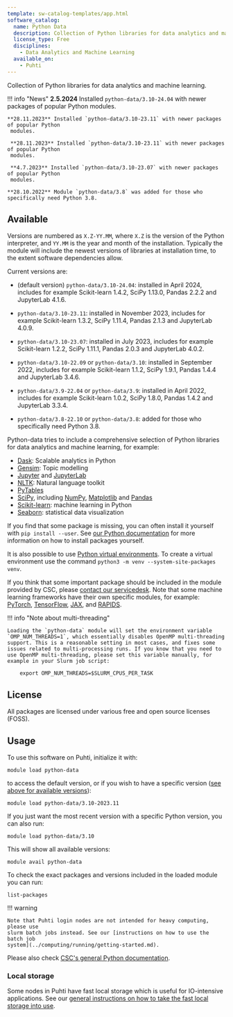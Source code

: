 ```yaml
---
template: sw-catalog-templates/app.html
software_catalog:
  name: Python Data
  description: Collection of Python libraries for data analytics and machine learning
  license_type: Free
  disciplines:
    - Data Analytics and Machine Learning
  available_on:
    - Puhti
---
```


Collection of Python libraries for data analytics and machine learning.

!!! info "News"
     **2.5.2024** Installed `python-data/3.10-24.04` with newer packages of popular Python 
     modules.

    **28.11.2023** Installed `python-data/3.10-23.11` with newer packages of popular Python 
     modules.

     **28.11.2023** Installed `python-data/3.10-23.11` with newer packages of popular Python 
     modules.

     **4.7.2023** Installed `python-data/3.10-23.07` with newer packages of popular Python 
     modules.

    **28.10.2022** Module `python-data/3.8` was added for those who
    specifically need Python 3.8.


## Available

Versions are numbered as `X.Z-YY.MM`, where `X.Z` is the version of
the Python interpreter, and `YY.MM` is the year and month of the
installation. Typically the module will include the newest versions of
libraries at installation time, to the extent software dependencies
allow.

Current versions are:

- (default version) `python-data/3.10-24.04`: installed in April 2024,
  includes for example Scikit-learn 1.4.2, SciPy 1.13.0, Pandas 2.2.2
  and JupyterLab 4.1.6.

- `python-data/3.10-23.11`: installed in November 2023, includes for
  example Scikit-learn 1.3.2, SciPy 1.11.4, Pandas 2.1.3 and
  JupyterLab 4.0.9.

- `python-data/3.10-23.07`: installed in July 2023, includes for
  example Scikit-learn 1.2.2, SciPy 1.11.1, Pandas 2.0.3 and JupyterLab
  4.0.2.
- `python-data/3.10-22.09` or `python-data/3.10`:
  installed in September 2022, includes for example Scikit-learn
  1.1.2, SciPy 1.9.1, Pandas 1.4.4 and JupyterLab 3.4.6.
- `python-data/3.9-22.04` or `python-data/3.9`: installed in April
  2022, includes for example Scikit-learn 1.0.2, SciPy 1.8.0, Pandas
  1.4.2 and JupyterLab 3.3.4.
- `python-data/3.8-22.10` or `python-data/3.8`: added for those who
  specifically need Python 3.8.

Python-data tries to include a comprehensive selection of Python libraries for
data analytics and machine learning, for example:

- [Dask](https://dask.org/): Scalable analytics in Python
- [Gensim](https://radimrehurek.com/gensim/): Topic modelling
- [Jupyter](https://jupyter.org/index.html) and [JupyterLab](https://jupyterlab.readthedocs.io/en/stable/)
- [NLTK](https://matplotlib.org/): Natural language toolkit
- [PyTables](http://www.pytables.org/)
- [SciPy](https://www.scipy.org/), including [NumPy](https://www.numpy.org/), [Matplotlib](https://matplotlib.org/) and [Pandas](https://pandas.pydata.org/)
- [Scikit-learn](https://scikit-learn.org/stable/): machine learning in Python
- [Seaborn](https://seaborn.pydata.org/): statistical data visualization

If you find that some package is missing, you can often install it
yourself with `pip install --user`.  See [our Python
documentation](python.md#installing-python-packages-to-existing-modules)
for more information on how to install packages yourself.

It is also possible to use [Python virtual
environments](https://packaging.python.org/en/latest/guides/installing-using-pip-and-virtual-environments/#creating-a-virtual-environment).
To create a virtual environment use the command `python3 -m venv
--system-site-packages venv`.

If you think that some important package should be included in the
module provided by CSC, please [contact our
servicedesk](../support/contact.md). Note that some machine learning
frameworks have their own specific modules, for example:
[PyTorch](pytorch.md), [TensorFlow](tensorflow.md), [JAX](jax.md), and
[RAPIDS](rapids.md).

!!! info "Note about multi-threading"

    Loading the `python-data` module will set the environment variable
    `OMP_NUM_THREADS=1`, which essentially disables OpenMP multi-threading
    support. This is a reasonable setting in most cases, and fixes some
    issues related to multi-processing runs. If you know that you need to
    use OpenMP multi-threading, please set this variable manually, for
    example in your Slurm job script:

        export OMP_NUM_THREADS=$SLURM_CPUS_PER_TASK


## License

All packages are licensed under various free and open source licenses (FOSS).

## Usage

To use this software on Puhti, initialize it with:

```text
module load python-data
```

to access the default version, or if you wish to have a specific version ([see
above for available versions](#available)):

```text
module load python-data/3.10-2023.11
```

If you just want the most recent version with a specific Python version, you can also run:

```text
module load python-data/3.10
```

This will show all available versions:

```text
module avail python-data
```

To check the exact packages and versions included in the loaded module you can run:

```text
list-packages
```

!!! warning

    Note that Puhti login nodes are not intended for heavy computing, please use
    slurm batch jobs instead. See our [instructions on how to use the batch job
    system](../computing/running/getting-started.md).

Please also check [CSC's general Python documentation](python.md).

### Local storage

Some nodes in Puhti have fast local storage which is useful for
IO-intensive applications. See our [general instructions on how to
take the fast local storage into
use](../computing/running/creating-job-scripts-puhti.md#local-storage).
